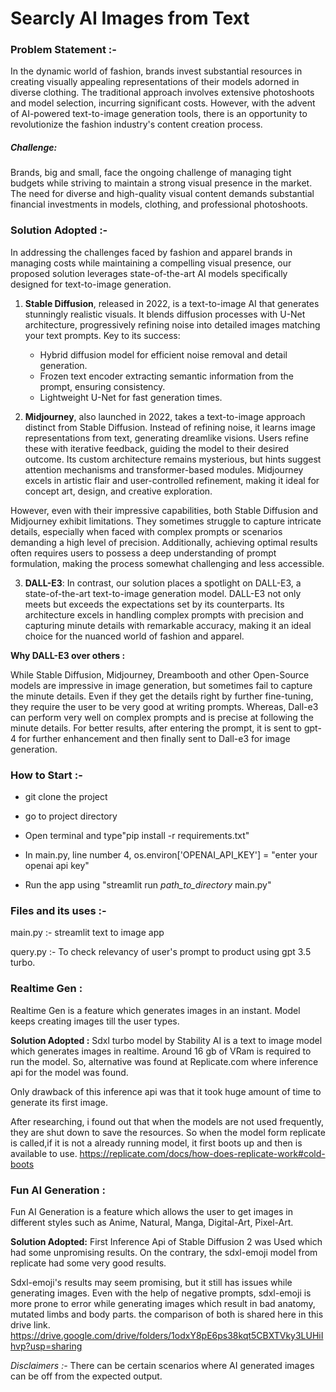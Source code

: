 # Searcly AI Images from Text

### Problem Statement :-
In the dynamic world of fashion, brands invest substantial 
resources in creating visually appealing representations of their
models adorned in diverse clothing. The traditional approach
involves extensive photoshoots and model selection, incurring
significant costs. However, with the advent of AI-powered 
text-to-image generation tools, there is an opportunity to 
revolutionize the fashion industry's content creation process.
##### Challenge:
Brands, big and small, face the ongoing challenge of managing tight budgets while striving to maintain a strong visual presence in the market. The need for diverse and high-quality visual content demands substantial financial investments in models, clothing, and professional photoshoots.


### Solution Adopted :-
In addressing the challenges faced by fashion and apparel
brands in managing costs while maintaining a compelling visual 
presence, our proposed solution leverages state-of-the-art AI
models specifically designed for text-to-image generation.

1. **Stable Diffusion**, released in 2022, is a text-to-image AI that generates stunningly realistic visuals. It blends diffusion processes with U-Net architecture, progressively refining noise into detailed images matching your text prompts. Key to its success:

   * Hybrid diffusion model for efficient noise removal and detail generation.
   * Frozen text encoder extracting semantic information from the prompt, ensuring consistency.
   * Lightweight U-Net for fast generation times.
   

2. **Midjourney**, also launched in 2022, takes a text-to-image approach distinct from Stable Diffusion. Instead of refining noise, it learns image representations from text, generating dreamlike visions. Users refine these with iterative feedback, guiding the model to their desired outcome. Its custom architecture remains mysterious, but hints suggest attention mechanisms and transformer-based modules. Midjourney excels in artistic flair and user-controlled refinement, making it ideal for concept art, design, and creative exploration. 


However, even with their impressive capabilities, both Stable Diffusion and Midjourney exhibit limitations. They sometimes struggle to capture intricate details, especially when faced with complex prompts or scenarios demanding a high level of precision. Additionally, achieving optimal results often requires users to possess a deep understanding of prompt formulation, making the process somewhat challenging and less accessible.

3. **DALL-E3**: In contrast, our solution places a spotlight on DALL-E3, a state-of-the-art text-to-image generation model. DALL-E3 not only meets but exceeds the expectations set by its counterparts. Its architecture excels in handling complex prompts with precision and capturing minute details with remarkable accuracy, making it an ideal choice for the nuanced world of fashion and apparel.

**Why DALL-E3 over others :**

While Stable Diffusion, Midjourney, Dreambooth and other Open-Source models are impressive in image generation, but sometimes fail to capture the minute details. Even if they get the details right by further fine-tuning, they require the user to be very good at writing prompts. Whereas, Dall-e3 can perform very well on complex prompts and is precise at following the minute details. For better results, after entering the prompt, it is sent to gpt-4 for further enhancement and then finally sent to Dall-e3 for image generation.

### How to Start :-
* git clone the project
* go to project directory
* Open terminal and type"pip install -r requirements.txt"
* In main.py, line number 4, os.environ['OPENAI_API_KEY'] = "enter your openai api key"

* Run the app using "streamlit run _path_to_directory_ main.py"
### Files and its uses :-
main.py :- streamlit text to image app

query.py :- To check relevancy of user's prompt to product using gpt 3.5 turbo.


### Realtime Gen :
Realtime Gen is a feature which generates images in an instant. Model keeps creating
images till the user types.

**Solution Adopted :**
Sdxl turbo model by Stability AI is a text to image model which generates images in realtime.
Around 16 gb of VRam is required to run the model. So, alternative was found at Replicate.com where inference api for the model was found.

Only drawback of this inference api was that it took huge amount of time to generate its first image.
  
After researching, i found out that when the models are not used frequently, they are shut down to 
save the resources. So when the model form replicate is called,if it is not a already running model,
it first boots up and then is available to use.
https://replicate.com/docs/how-does-replicate-work#cold-boots

### Fun AI Generation :
Fun AI Generation is a feature which allows the user to get images in different styles such
as Anime, Natural, Manga, Digital-Art, Pixel-Art.

**Solution Adopted:**
First Inference Api of Stable Diffusion 2 was Used which had some unpromising results. On the contrary, 
the sdxl-emoji model from replicate had some very good results. 

Sdxl-emoji's results may seem promising, but it still has issues while generating images.
Even with the help of negative prompts, sdxl-emoji is more prone to error while generating images
which result in bad anatomy, mutated limbs and body parts.
the comparison of both is shared here in this drive link.
https://drive.google.com/drive/folders/1odxY8pE6ps38kqt5CBXTVky3LUHiIhvp?usp=sharing



_Disclaimers :-_
There can be certain scenarios where AI generated images 
can be off from the expected output. 